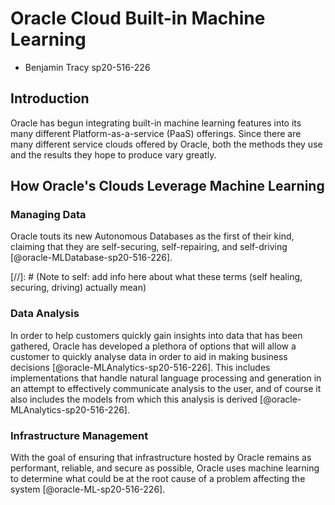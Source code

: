 # Oracle Cloud Built-in Machine Learning

* Benjamin Tracy sp20-516-226

## Introduction

Oracle has begun integrating built-in machine learning features into its many different Platform-as-a-service (PaaS) offerings.
Since there are many different service clouds offered by Oracle, both the methods they use and the results they hope to 
produce vary greatly.


## How Oracle's Clouds Leverage Machine Learning

### Managing Data

Oracle touts its new Autonomous Databases as the first of their kind, claiming that they are self-securing, self-repairing, 
and self-driving [@oracle-MLDatabase-sp20-516-226].

[//]: # (Note to self: add info here about what these terms (self healing, securing, driving) actually mean)

### Data Analysis

In order to help customers quickly gain insights into data that has been gathered, Oracle has developed a plethora of options
that will allow a customer to quickly analyse data in order to aid in making business decisions [@oracle-MLAnalytics-sp20-516-226].
This includes implementations that handle natural language processing and generation in an attempt to effectively communicate analysis 
to the user, and of course it also includes the models from which this analysis is derived [@oracle-MLAnalytics-sp20-516-226]. 

### Infrastructure Management

With the goal of ensuring that infrastructure hosted by Oracle remains as performant, reliable, and secure as possible, Oracle 
uses machine learning to determine what could be at the root cause of a problem affecting the system [@oracle-ML-sp20-516-226].

